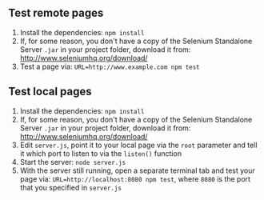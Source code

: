 ## Test remote pages

1. Install the dependencies: `npm install`
2. If, for some reason, you don't have a copy of the Selenium Standalone Server `.jar` in your project folder, download it from: http://www.seleniumhq.org/download/
4. Test a page via: `URL=http://www.example.com npm test`

## Test local pages

1. Install the dependencies: `npm install`
2. If, for some reason, you don't have a copy of the Selenium Standalone Server `.jar` in your project folder, download it from: http://www.seleniumhq.org/download/
3. Edit `server.js`, point it to your local page via the `root` parameter and tell it which port to listen to via the `listen()` function
4. Start the server: `node server.js`
5. With the server still running, open a separate terminal tab and test your page via: `URL=http://localhost:8080 npm test`, where `8080` is the port that you specified in `server.js`